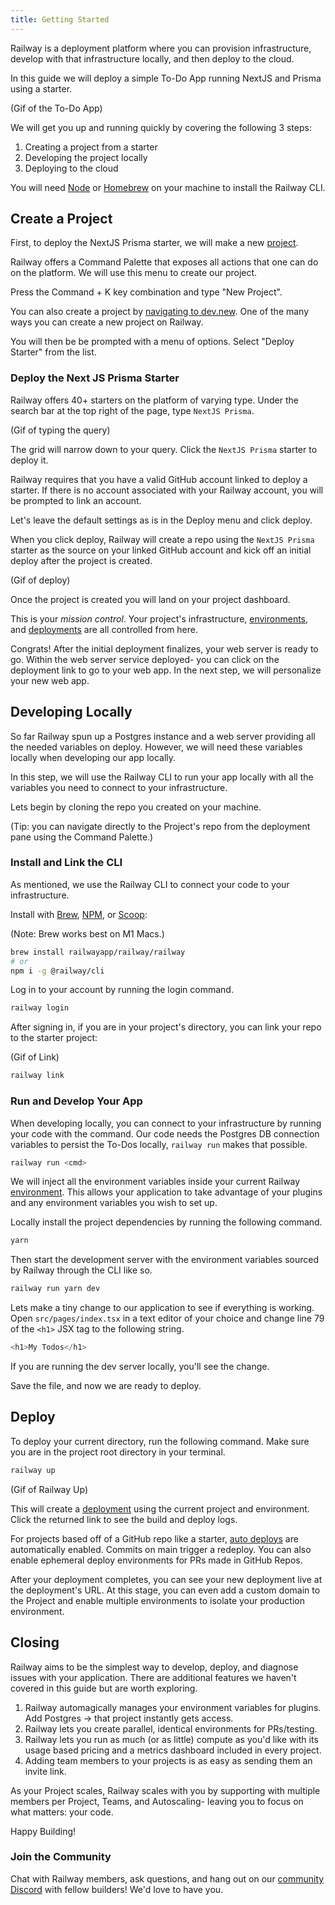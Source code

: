 ```yaml
---
title: Getting Started
---
```


Railway is a deployment platform where you can provision infrastructure,
develop with that infrastructure locally, and then deploy to the cloud.

In this guide we will deploy a simple To-Do App running NextJS and Prisma using a starter.

(Gif of the To-Do App)

We will get you up and running quickly by covering the following 3 steps:

1. Creating a project from a starter
2. Developing the project locally
3. Deploying to the cloud

You will need [Node](https://nodejs.org/en/download/) or [Homebrew](https://brew.sh/) on your machine to install the Railway CLI.

## Create a Project

First, to deploy the NextJS Prisma starter, we will make a new [project](develop/projects).

Railway offers a Command Palette that exposes all actions that one can do on the platform. We will use this menu to create our project.

Press the Command + K key combination and type "New Project".

<NextImage src="https://res.cloudinary.com/railway/image/upload/v1643696774/docs/CleanShot_2022-02-01_at_01.15.37_2_p85zsa.gif"
alt="Screenshot of Metrics Page"
layout="intrinsic"
width={800} height={440} quality={80} />

You can also create a project by [navigating to dev.new](https://dev.new). One of the many ways you can create a new project on Railway.

You will then be be prompted with a menu of options. Select "Deploy Starter" from the list.

### Deploy the Next JS Prisma Starter

Railway offers 40+ starters on the platform of varying type. Under the search bar at the top right of the page, type `NextJS Prisma`.

(Gif of typing the query)

The grid will narrow down to your query. Click the `NextJS Prisma` starter to deploy it.

Railway requires that you have a valid GitHub account linked to deploy a starter. If there is no account associated with your Railway account, you will be prompted to link an account.

Let's leave the default settings as is in the Deploy menu and click deploy.

When you click deploy, Railway will create a repo using the `NextJS Prisma` starter as the source on your linked GitHub account and kick off an initial deploy after the project is created.

(Gif of deploy)

Once the project is created you will land on your project dashboard.

This is your _mission control_. Your project's infrastructure, [environments](develop/environments), and [deployments](deploy/railway-up) are all
controlled from here.

Congrats! After the initial deployment finalizes, your web server is ready to go. Within the web server service deployed- you can click on the deployment link to go to your web app. In the next step, we will personalize your new web app.

## Developing Locally

So far Railway spun up a Postgres instance and a web server providing all the needed variables on deploy. However, we will need these variables locally when developing our app locally.

In this step, we will use the Railway CLI to run your app locally with all the variables you need to connect to your infrastructure.

Lets begin by cloning the repo you created on your machine.

(Tip: you can navigate directly to the Project's repo from the deployment pane using the Command Palette.)

### Install and Link the CLI

As mentioned, we use the Railway CLI to connect your code to your infrastructure.

Install with [Brew](https://brew.sh), [NPM](https://www.npmjs.com/package/@railway/cli), or [Scoop](develop/cli#install):

(Note: Brew works best on M1 Macs.)

```bash
brew install railwayapp/railway/railway
# or
npm i -g @railway/cli
```

Log in to your account by running the login command.

```bash
railway login
```

After signing in, if you are in your project's directory, you can link your repo to the starter project:

(Gif of Link)

```bash
railway link
```

### Run and Develop Your App

When developing locally, you can connect to your infrastructure by running your code with the command. Our code needs the Postgres DB connection variables to persist the To-Dos locally, `railway run` makes that possible.

```bash
railway run <cmd>
```

We will inject all the environment variables inside your current Railway
[environment](develop/environments). This allows your application to take advantage of your plugins and any environment variables you wish to set up.

Locally install the project dependencies by running the following command.

```bash
yarn
```

Then start the development server with the environment variables sourced by Railway through the CLI like so.

```bash
railway run yarn dev
```

Lets make a tiny change to our application to see if everything is working.
Open `src/pages/index.tsx` in a text editor of your choice and change line 79 of the `<h1>` JSX tag to the following string.

```javascript
<h1>My Todos</h1>
```

If you are running the dev server locally, you'll see the change.

Save the file, and now we are ready to deploy.

## Deploy

To deploy your current directory, run the following command. Make sure you are in the project root directory in your terminal.

```bash
railway up
```

(Gif of Railway Up)

This will create a [deployment](deploy/railway-up) using the current project and
environment. Click the returned link to see the build and deploy logs.

For projects based off of a GitHub repo like a starter, [auto deploys](deploy/github-triggers) are automatically enabled. Commits on main trigger a redeploy. You can also enable ephemeral deploy environments for PRs made in GitHub Repos.

After your deployment completes, you can see your new deployment live at the deployment's URL. At this stage, you can even add a custom domain to the Project and enable multiple environments to isolate your production environment.

## Closing

Railway aims to be the simplest way to develop, deploy, and diagnose issues with your application. There are additional features we haven't covered in this guide but are worth exploring.

1. Railway automagically manages your environment variables for plugins. Add Postgres -> that project instantly gets access.
2. Railway lets you create parallel, identical environments for PRs/testing.
3. Railway lets you run as much (or as little) compute as you'd like with its usage based pricing and a metrics dashboard included in every project.
4. Adding team members to your projects is as easy as sending them an invite link.

As your Project scales, Railway scales with you by supporting with multiple members per Project, Teams, and Autoscaling- leaving you to focus on what matters: your code.

Happy Building!

### Join the Community

Chat with Railway members, ask questions, and hang out on our [community Discord](https://discord.gg/xAm2w6g) with fellow builders! We'd love to have you.
